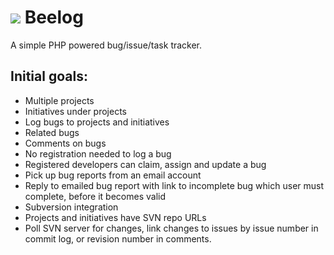# ![](http://i.imgur.com/UHrKgWB.png) Beelog


A simple PHP powered bug/issue/task tracker.

## Initial goals:

- Multiple projects
- Initiatives under projects
- Log bugs to projects and initiatives
- Related bugs
- Comments on bugs
- No registration needed to log a bug
- Registered developers can claim, assign and update a bug
- Pick up bug reports from an email account
 - Reply to emailed bug report with link to incomplete bug which user must complete, before it becomes valid 
- Subversion integration
 - Projects and initiatives have SVN repo URLs
 - Poll SVN server for changes, link changes to issues by issue number in commit log, or revision number in comments. 
